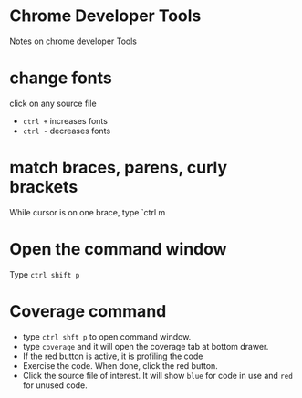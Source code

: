 # Chrome Developer Tools

Notes on chrome developer Tools


# change fonts

click on any source file
* `ctrl +` increases fonts
* `ctrl -` decreases fonts

# match braces, parens, curly brackets

While cursor is on one brace, type `ctrl m

# Open the command window

Type `ctrl shift p`

# Coverage command

* type `ctrl shft p` to open command window.
* type `coverage` and it will open the coverage tab at bottom drawer.
* If the red button is active, it is profiling the code
* Exercise the code.  When done, click the red button.
* Click the source file of interest.  It will show `blue` for code in use and `red` for unused code.  
